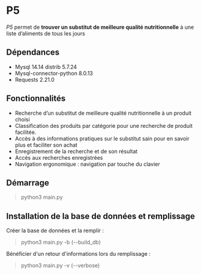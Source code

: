 # P5

*P5* permet de **trouver un substitut de meilleure qualité nutritionnelle** à une liste d’aliments de tous les jours

## Dépendances

- Mysql 14.14 distrib 5.7.24
- Mysql-connector-python 8.0.13
- Requests 2.21.0

## Fonctionnalités

- Recherche d’un substitut de meilleure qualité nutritionnelle à un produit choisi
- Classification des produits par catégorie pour une recherche de produit facilitée.
- Accès à des informations pratiques sur le substitut sain pour en savoir plus et faciliter son achat
- Enregistrement de la recherche et de son résultat
- Accès aux recherches enregistrées
- Navigation ergonomique : navigation par touche du clavier

## Démarrage

> python3 main.py

## Installation de la base de données et remplissage

Créer la base de données et la remplir :
> python3 main.py -b (--build_db)

Bénéficier d'un retour d'informations lors du remplissage :
> python3 main.py -v (--verbose)
